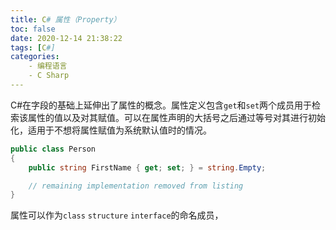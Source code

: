 ```yaml
---
title: C# 属性（Property）
toc: false
date: 2020-12-14 21:38:22
tags: [C#]
categories:
    - 编程语言
    - C Sharp
---
```


C#在字段的基础上延伸出了属性的概念。属性定义包含`get`和`set`两个成员用于检索该属性的值以及对其赋值。可以在属性声明的大括号之后通过等号对其进行初始化，适用于不想将属性赋值为系统默认值时的情况。

<!-- more -->

```C#
public class Person
{
    public string FirstName { get; set; } = string.Empty;

    // remaining implementation removed from listing
}
```

属性可以作为`class` `structure` `interface`的命名成员，
